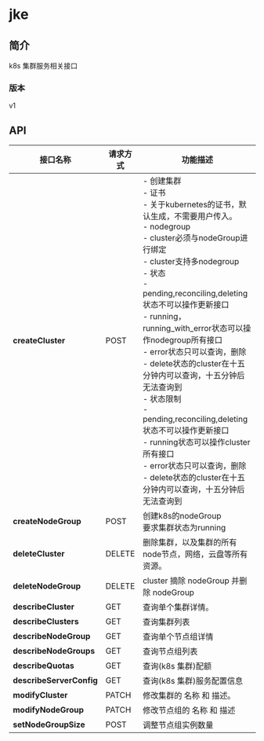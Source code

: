 # jke


## 简介
k8s 集群服务相关接口


### 版本
v1


## API
|接口名称|请求方式|功能描述|
|---|---|---|
|**createCluster**|POST|\- 创建集群</br>\- 证书</br>  \- 关于kubernetes的证书，默认生成，不需要用户传入。</br>\- nodegroup</br>  \- cluster必须与nodeGroup进行绑定</br>  \- cluster支持多nodegroup</br>  \- 状态</br>    \- pending,reconciling,deleting状态不可以操作更新接口</br>    \- running，running_with_error状态可以操作nodegroup所有接口</br>    \- error状态只可以查询，删除</br>    \- delete状态的cluster在十五分钟内可以查询，十五分钟后无法查询到</br>\- 状态限制</br>  \- pending,reconciling,deleting状态不可以操作更新接口</br>  \- running状态可以操作cluster所有接口</br>  \- error状态只可以查询，删除</br>  \- delete状态的cluster在十五分钟内可以查询，十五分钟后无法查询到</br>|
|**createNodeGroup**|POST|创建k8s的nodeGroup</br>要求集群状态为running</br>|
|**deleteCluster**|DELETE|删除集群，以及集群的所有node节点，网络，云盘等所有资源。|
|**deleteNodeGroup**|DELETE|cluster 摘除 nodeGroup 并删除 nodeGroup|
|**describeCluster**|GET|查询单个集群详情。|
|**describeClusters**|GET|查询集群列表|
|**describeNodeGroup**|GET|查询单个节点组详情|
|**describeNodeGroups**|GET|查询节点组列表|
|**describeQuotas**|GET|查询(k8s 集群)配额|
|**describeServerConfig**|GET|查询(k8s 集群)服务配置信息|
|**modifyCluster**|PATCH|修改集群的 名称 和 描述。|
|**modifyNodeGroup**|PATCH|修改节点组的 名称 和 描述|
|**setNodeGroupSize**|POST|调整节点组实例数量|
